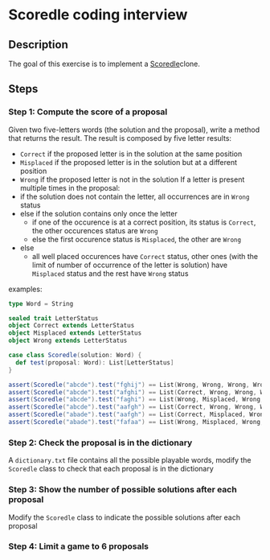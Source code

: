 # Scoredle coding interview
## Description
The goal of this exercise is to implement a [Scoredle](https://scoredle.com)clone.

## Steps
### Step 1: Compute the score of a proposal
Given two five-letters words (the solution and the proposal), write a method that returns the result. The result is composed by five letter results:
- `Correct` if the proposed letter is in the solution at the same position
- `Misplaced` if the proposed letter is in the solution but at a different position
- `Wrong` if the proposed letter is not in the solution
If a letter is present multiple times in the proposal:
- if the solution does not contain the letter, all occurrences are in `Wrong` status
- else if the solution contains only once the letter
	- if one of the occurence is at a correct position, its status is `Correct`, the other occurences status are `Wrong`
	- else the first occurence status is `Misplaced`, the other are `Wrong`
- else
	- all well placed occurences have `Correct` status, other ones (with the limit of number of occurrence of the letter is solution) have `Misplaced` status and the rest have `Wrong` status

examples:
```scala
type Word = String

sealed trait LetterStatus
object Correct extends LetterStatus
object Misplaced extends LetterStatus
object Wrong extends LetterStatus

case class Scoredle(solution: Word) {
  def test(proposal: Word): List[LetterStatus]
}

assert(Scoredle("abcde").test("fghij") == List(Wrong, Wrong, Wrong, Wrong, Wrong))
assert(Scoredle("abcde").test("afghi") == List(Correct, Wrong, Wrong, Wrong, Wrong))
assert(Scoredle("abcde").test("faghi") == List(Wrong, Misplaced, Wrong, Wrong, Wrong))
assert(Scoredle("abcde").test("aafgh") == List(Correct, Wrong, Wrong, Wrong, Wrong))
assert(Scoredle("abade").test("aafgh") == List(Correct, Misplaced, Wrong, Wrong, Wrong))
assert(Scoredle("abade").test("fafaa") == List(Wrong, Misplaced, Wrong, Misplaced, Wrong))
```
### Step 2: Check the proposal is in the dictionary
A `dictionary.txt` file contains all the possible playable words, modify the `Scoredle` class to check that each proposal is in the dictionary
### Step 3: Show the number of possible solutions after each proposal
Modify the `Scoredle` class to indicate the possible solutions after each proposal
### Step 4: Limit a game to 6 proposals 
